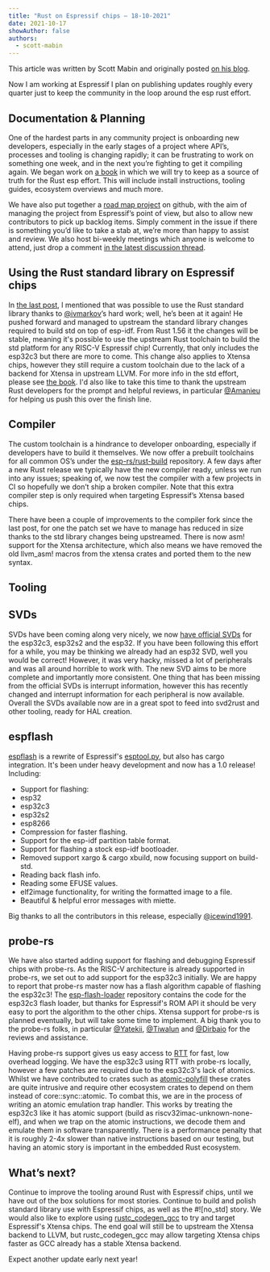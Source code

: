 ```yaml
---
title: "Rust on Espressif chips — 18-10-2021"
date: 2021-10-17
showAuthor: false
authors: 
  - scott-mabin
---
```

This article was written by Scott Mabin and originally posted [on his blog](https://mabez.dev/).

Now I am working at Espressif I plan on publishing updates roughly every quarter just to keep the community in the loop around the esp rust effort.

## Documentation & Planning

One of the hardest parts in any community project is onboarding new developers, especially in the early stages of a project where API’s, processes and tooling is changing rapidly; it can be frustrating to work on something one week, and in the next you’re fighting to get it compiling again. We began work on [a book](https://esp-rs.github.io/book/) in which we will try to keep as a source of truth for the Rust esp effort. This will include install instructions, tooling guides, ecosystem overviews and much more.

We have also put together a [road map project](https://github.com/orgs/esp-rs/projects/1) on github, with the aim of managing the project from Espressif’s point of view, but also to allow new contributors to pick up backlog items. Simply comment in the issue if there is something you’d like to take a stab at, we’re more than happy to assist and review. We also host bi-weekly meetings which anyone is welcome to attend, just drop a comment [in the latest discussion thread](https://github.com/esp-rs/rust/discussions).

## Using the Rust standard library on Espressif chips

In [the last post](https://mabez.dev/blog/posts/esp-rust-espressif/), I mentioned that was possible to use the Rust standard library thanks to [@ivmarkov](https://github.com/ivmarkov)’s hard work; well, he’s been at it again! He pushed forward and managed to upstream the standard library changes required to build std on top of esp-idf. From Rust 1.56 it the changes will be stable, meaning it's possible to use the upstream Rust toolchain to build the std platform for any RISC-V Espressif chip! Currently, that only includes the esp32c3 but there are more to come. This change also applies to Xtensa chips, however they still require a custom toolchain due to the lack of a backend for Xtensa in upstream LLVM. For more info in the std effort, please see [the book](https://esp-rs.github.io/book/). I'd also like to take this time to thank the upstream Rust developers for the prompt and helpful reviews, in particular [@Amanieu](https://github.com/Amanieu) for helping us push this over the finish line.

## Compiler

The custom toolchain is a hindrance to developer onboarding, especially if developers have to build it themselves. We now offer a prebuilt toolchains for all common OS’s under the [esp-rs/rust-build](https://github.com/esp-rs/rust-build) repository. A few days after a new Rust release we typically have the new compiler ready, unless we run into any issues; speaking of, we now test the compiler with a few projects in CI so hopefully we don’t ship a broken compiler. Note that this extra compiler step is only required when targeting Espressif’s Xtensa based chips.

There have been a couple of improvements to the compiler fork since the last post, for one the patch set we have to manage has reduced in size thanks to the std library changes being upstreamed. There is now asm! support for the Xtensa architecture, which also means we have removed the old llvm_asm! macros from the xtensa crates and ported them to the new syntax.

## Tooling

## SVDs

SVDs have been coming along very nicely, we now [have official SVDs](https://github.com/espressif/svd/tree/main/svd) for the esp32c3, esp32s2 and the esp32. If you have been following this effort for a while, you may be thinking we already had an esp32 SVD, well you would be correct! However, it was very hacky, missed a lot of peripherals and was all around horrible to work with. The new SVD aims to be more complete and importantly more consistent. One thing that has been missing from the official SVDs is interrupt information, however this has recently changed and interrupt information for each peripheral is now available. Overall the SVDs available now are in a great spot to feed into svd2rust and other tooling, ready for HAL creation.

## espflash

[espflash](https://github.com/esp-rs/espflash) is a rewrite of Espressif's [esptool.py](https://github.com/espressif/esptool), but also has cargo integration. It's been under heavy development and now has a 1.0 release! Including:

- Support for flashing:
- esp32
- esp32c3
- esp32s2
- esp8266
- Compression for faster flashing.
- Support for the esp-idf partition table format.
- Support for flashing a stock esp-idf bootloader.
- Removed support xargo & cargo xbuild, now focusing support on build-std.
- Reading back flash info.
- Reading some EFUSE values.
- elf2image functionality, for writing the formatted image to a file.
- Beautiful & helpful error messages with miette.

Big thanks to all the contributors in this release, especially [@icewind1991](https://github.com/icewind1991).

## probe-rs

We have also started adding support for flashing and debugging Espressif chips with probe-rs. As the RISC-V architecture is already supported in probe-rs, we set out to add support for the esp32c3 initially. We are happy to report that probe-rs master now has a flash algorithm capable of flashing the esp32c3! The [esp-flash-loader](https://github.com/esp-rs/esp-flash-loader) repository contains the code for the esp32c3 flash loader, but thanks for Espressif's ROM API it should be very easy to port the algorithm to the other chips. Xtensa support for probe-rs is planned eventually, but will take some time to implement. A big thank you to the probe-rs folks, in particular [@Yatekii](https://github.com/Yatekii), [@Tiwalun](https://github.com/Tiwalun) and [@Dirbaio](https://github.com/Dirbaio) for the reviews and assistance.

Having probe-rs support gives us easy access to [RTT](https://www.segger.com/products/debug-probes/j-link/technology/about-real-time-transfer/) for fast, low overhead logging. We have the esp32c3 using RTT with probe-rs locally, however a few patches are required due to the esp32c3's lack of atomics. Whilst we have contributed to crates such as [atomic-polyfill](https://github.com/embassy-rs/atomic-polyfill/pull/6) these crates are quite intrusive and require other ecosystem crates to depend on them instead of core::sync::atomic. To combat this, we are in the process of writing an atomic emulation trap handler. This works by treating the esp32c3 like it has atomic support (build as riscv32imac-unknown-none-elf), and when we trap on the atomic instructions, we decode them and emulate them in software transparently. There is a performance penalty that it is roughly 2-4x slower than native instructions based on our testing, but having an atomic story is important in the embedded Rust ecosystem.

## What’s next?

Continue to improve the tooling around Rust with Espressif chips, until we have out of the box solutions for most stories. Continue to build and polish standard library use with Espressif chips, as well as the #![no_std] story. We would also like to explore using [rustc_codegen_gcc](https://github.com/rust-lang/rustc_codegen_gcc) to try and target Espressif's Xtensa chips. The end goal will still be to upstream the Xtensa backend to LLVM, but rustc_codegen_gcc may allow targeting Xtensa chips faster as GCC already has a stable Xtensa backend.

Expect another update early next year!
